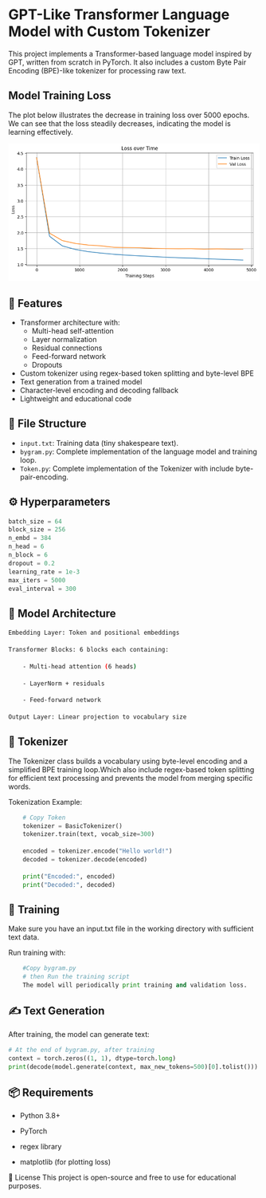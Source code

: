 # GPT-Like Transformer Language Model with Custom Tokenizer

This project implements a Transformer-based language model inspired by GPT, written from scratch in PyTorch. It also includes a custom Byte Pair Encoding (BPE)-like tokenizer for processing raw text.

## Model Training Loss

The plot below illustrates the decrease in training loss over 5000 epochs. We can see that the loss steadily decreases, indicating the model is learning effectively.

![Model Loss Plot](loss.png)
## 📌 Features

- Transformer architecture with:
  - Multi-head self-attention
  - Layer normalization
  - Residual connections
  - Feed-forward network
  - Dropouts 
- Custom tokenizer using regex-based token splitting and byte-level BPE
- Text generation from a trained model
- Character-level encoding and decoding fallback
- Lightweight and educational code

## 📁 File Structure

- `input.txt`: Training data (tiny shakespeare text).
- `bygram.py`: Complete implementation of the language model and training loop.
- `Token.py`: Complete implementation of the Tokenizer with include byte-pair-encoding.



## ⚙️ Hyperparameters

```python
batch_size = 64
block_size = 256
n_embd = 384
n_head = 6
n_block = 6
dropout = 0.2
learning_rate = 1e-3
max_iters = 5000
eval_interval = 300
```

## 🧠 Model Architecture
```bash
Embedding Layer: Token and positional embeddings

Transformer Blocks: 6 blocks each containing:

    - Multi-head attention (6 heads)

    - LayerNorm + residuals

    - Feed-forward network

Output Layer: Linear projection to vocabulary size
```

##  🧪 Tokenizer
The Tokenizer class builds a vocabulary using byte-level encoding and a simplified BPE training loop.Which also include regex-based token splitting for efficient text processing and prevents the model from merging specific words. 

Tokenization Example:
```python
    # Copy Token 
    tokenizer = BasicTokenizer()
    tokenizer.train(text, vocab_size=300)

    encoded = tokenizer.encode("Hello world!")
    decoded = tokenizer.decode(encoded)

    print("Encoded:", encoded)
    print("Decoded:", decoded)
```
##  🚀 Training
Make sure you have an input.txt file in the working directory with sufficient text data.

Run training with:

```Python
    #Copy bygram.py
    # then Run the training script
    The model will periodically print training and validation loss.
```

## ✍️ Text Generation
After training, the model can generate text:

```python
# At the end of bygram.py, after training
context = torch.zeros((1, 1), dtype=torch.long)
print(decode(model.generate(context, max_new_tokens=500)[0].tolist()))
```
## 📦 Requirements

- Python 3.8+

- PyTorch

- regex library

- matplotlib (for plotting loss)



📜 License
This project is open-source and free to use for educational purposes.


